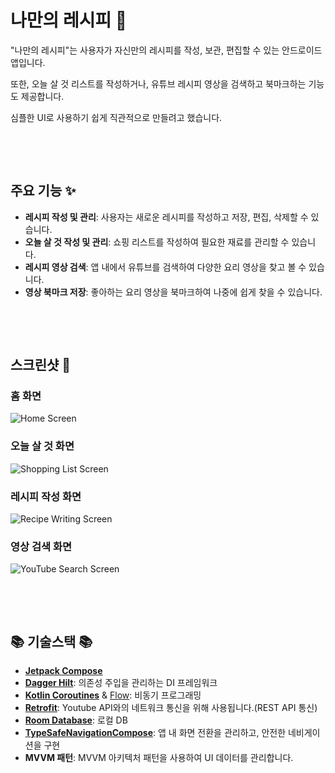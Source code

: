 # 나만의 레시피 🍲

"나만의 레시피"는 사용자가 자신만의 레시피를 작성, 보관, 편집할 수 있는 안드로이드 앱입니다.

또한, 오늘 살 것 리스트를 작성하거나, 유튜브 레시피 영상을 검색하고 북마크하는 기능도 제공합니다.

심플한 UI로 사용하기 쉽게 직관적으로 만들려고 했습니다.

&nbsp;

&nbsp;

<!-- 여기에 앱의 동작을 보여주는 GIF 이미지 링크를 추가하세요 -->

## 주요 기능 ✨

- **레시피 작성 및 관리**: 사용자는 새로운 레시피를 작성하고 저장, 편집, 삭제할 수 있습니다. 
- **오늘 살 것 작성 및 관리**: 쇼핑 리스트를 작성하여 필요한 재료를 관리할 수 있습니다.
- **레시피 영상 검색**: 앱 내에서 유튜브를 검색하여 다양한 요리 영상을 찾고 볼 수 있습니다.
- **영상 북마크 저장**: 좋아하는 요리 영상을 북마크하여 나중에 쉽게 찾을 수 있습니다.

&nbsp;

&nbsp;

## 스크린샷 📱

### 홈 화면
![Home Screen](path_to_home_screen_image)

### 오늘 살 것 화면
![Shopping List Screen](path_to_home_screen_image)

### 레시피 작성 화면
![Recipe Writing Screen](path_to_recipe_writing_image)

### 영상 검색 화면
![YouTube Search Screen](path_to_youtube_search_image)

&nbsp;

&nbsp;

## 📚 기술스택 📚

- **[Jetpack Compose](https://developer.android.com/jetpack/compose)**
- **[Dagger Hilt](https://dagger.dev/hilt/)**: 의존성 주입을 관리하는 DI 프레임워크
- **[Kotlin Coroutines](https://kotlinlang.org/docs/coroutines-overview.html)** & [Flow](https://developer.android.com/kotlin/flow): 비동기 프로그래밍
- **[Retrofit](https://square.github.io/retrofit/)**: Youtube API와의 네트워크 통신을 위해 사용됩니다.(REST API 통신)
- **[Room Database](https://developer.android.com/training/data-storage/room)**: 로컬 DB
- **[TypeSafeNavigationCompose](https://developer.android.com/guide/navigation/design/type-safety)**: 앱 내 화면 전환을 관리하고, 안전한 네비게이션을 구현
- **MVVM 패턴**: MVVM 아키텍처 패턴을 사용하여 UI 데이터를 관리합니다.
